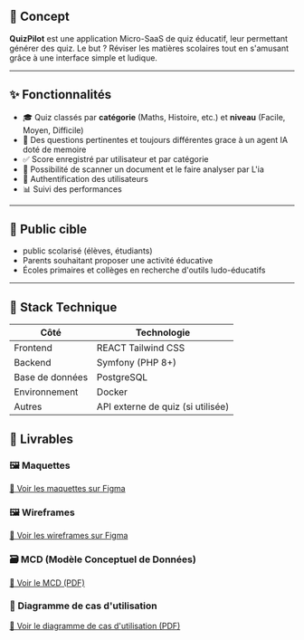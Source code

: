 
## 🎯 Concept

**QuizPilot** est une application Micro-SaaS de quiz éducatif, leur permettant générer des quiz. Le but ? Réviser les matières scolaires tout en s'amusant grâce à une interface simple et ludique.

---

## ✨ Fonctionnalités

- 🎓 Quiz classés par **catégorie** (Maths, Histoire, etc.) et **niveau** (Facile, Moyen, Difficile)
- 🤖 Des questions pertinentes et toujours différentes grace à un agent IA doté de memoire
- ✅ Score enregistré par utilisateur et par catégorie
- 📸 Possibilité de scanner un document et le faire analyser par L'ia
- 🔐 Authentification des utilisateurs
- 📊 Suivi des performances

---

## 👤 Public cible

- public scolarisé (élèves, étudiants)
- Parents souhaitant proposer une activité éducative
- Écoles primaires et collèges en recherche d'outils ludo-éducatifs

---

## 🧱 Stack Technique

| Côté        | Technologie            |
|-------------|------------------------|
| Frontend    | REACT Tailwind CSS     |
| Backend     | Symfony (PHP 8+)       |
| Base de données | PostgreSQL         |
| Environnement | Docker               |
| Autres      | API externe de quiz (si utilisée) |


## 📎 Livrables

### 🖼️ Maquettes 
[🔗 Voir les maquettes sur Figma](https://www.figma.com/design/Xu2ocFXQvCjZubZsyGHSic/QuizPilot-template-vrais?node-id=0-1&t=Q2HIV22vVWLG6mWS-1)

### 🖼️ Wireframes
[🔗 Voir les wireframes sur Figma](https://www.figma.com/design/YdcOWTTci2QMH1sE2N6w6U/incollapps-wireframe?node-id=0-1&t=mAe4KxNikvUzydES-1)

### 🗃️ MCD (Modèle Conceptuel de Données)
[📄 Voir le MCD (PDF)](DOCS/MCD/QUIZPILOT.drawio.pdf)

### 🎯 Diagramme de cas d'utilisation
[📄 Voir le diagramme de cas d'utilisation (PDF)](DOCS/diagramme/QUIZPILOTDiagrammeCasUtilisatio.drawio.pdf)
